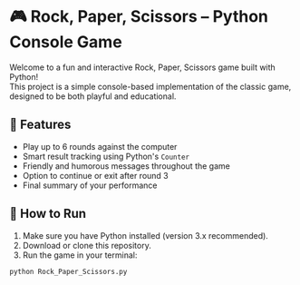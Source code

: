 # 🎮 Rock, Paper, Scissors – Python Console Game

Welcome to a fun and interactive Rock, Paper, Scissors game built with Python!  
This project is a simple console-based implementation of the classic game, designed to be both playful and educational.

## 🧠 Features

- Play up to 6 rounds against the computer
- Smart result tracking using Python's `Counter`
- Friendly and humorous messages throughout the game
- Option to continue or exit after round 3
- Final summary of your performance

## 🚀 How to Run

1. Make sure you have Python installed (version 3.x recommended).
2. Download or clone this repository.
3. Run the game in your terminal:

```bash
python Rock_Paper_Scissors.py
